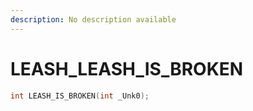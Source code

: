 ```yaml
---
description: No description available 
---
```


# LEASH\_LEASH_IS_BROKEN

```cpp
int LEASH_IS_BROKEN(int _Unk0);
```